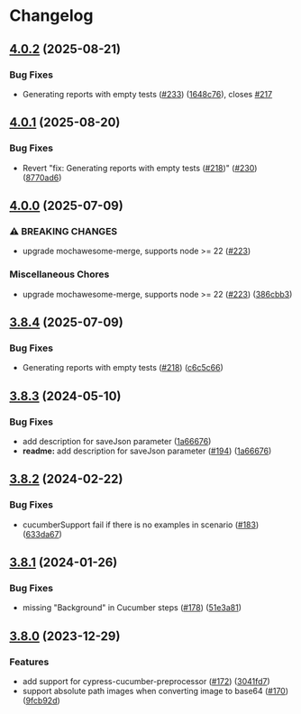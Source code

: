# Changelog

## [4.0.2](https://github.com/LironEr/cypress-mochawesome-reporter/compare/v4.0.1...v4.0.2) (2025-08-21)


### Bug Fixes

* Generating reports with empty tests ([#233](https://github.com/LironEr/cypress-mochawesome-reporter/issues/233)) ([1648c76](https://github.com/LironEr/cypress-mochawesome-reporter/commit/1648c76f31c550d3162d0322677e88d6d28ee17e)), closes [#217](https://github.com/LironEr/cypress-mochawesome-reporter/issues/217)

## [4.0.1](https://github.com/LironEr/cypress-mochawesome-reporter/compare/v4.0.0...v4.0.1) (2025-08-20)


### Bug Fixes

* Revert "fix: Generating reports with empty tests ([#218](https://github.com/LironEr/cypress-mochawesome-reporter/issues/218))" ([#230](https://github.com/LironEr/cypress-mochawesome-reporter/issues/230)) ([8770ad6](https://github.com/LironEr/cypress-mochawesome-reporter/commit/8770ad6ee6652a7ed23b4a042dc70bd535be4f41))

## [4.0.0](https://github.com/LironEr/cypress-mochawesome-reporter/compare/v3.8.4...v4.0.0) (2025-07-09)


### ⚠ BREAKING CHANGES

* upgrade mochawesome-merge, supports node >= 22 ([#223](https://github.com/LironEr/cypress-mochawesome-reporter/issues/223))

### Miscellaneous Chores

* upgrade mochawesome-merge, supports node &gt;= 22 ([#223](https://github.com/LironEr/cypress-mochawesome-reporter/issues/223)) ([386cbb3](https://github.com/LironEr/cypress-mochawesome-reporter/commit/386cbb351d1e9abf3c144487facfce29a4f1355b))

## [3.8.4](https://github.com/LironEr/cypress-mochawesome-reporter/compare/v3.8.3...v3.8.4) (2025-07-09)


### Bug Fixes

* Generating reports with empty tests ([#218](https://github.com/LironEr/cypress-mochawesome-reporter/issues/218)) ([c6c5c66](https://github.com/LironEr/cypress-mochawesome-reporter/commit/c6c5c6610fbb76ec788847d51da367ca65a8cae2))

## [3.8.3](https://github.com/LironEr/cypress-mochawesome-reporter/compare/v3.8.2...v3.8.3) (2024-05-10)


### Bug Fixes

* add description for saveJson parameter ([1a66676](https://github.com/LironEr/cypress-mochawesome-reporter/commit/1a666768c89c9981c7647125ef2e45e69ae1d75d))
* **readme:** add description for saveJson parameter ([#194](https://github.com/LironEr/cypress-mochawesome-reporter/issues/194)) ([1a66676](https://github.com/LironEr/cypress-mochawesome-reporter/commit/1a666768c89c9981c7647125ef2e45e69ae1d75d))

## [3.8.2](https://github.com/LironEr/cypress-mochawesome-reporter/compare/v3.8.1...v3.8.2) (2024-02-22)


### Bug Fixes

* cucumberSupport fail if there is no examples in scenario ([#183](https://github.com/LironEr/cypress-mochawesome-reporter/issues/183)) ([633da67](https://github.com/LironEr/cypress-mochawesome-reporter/commit/633da67f765653e36a2008cd7fcf5da6f41cade2))

## [3.8.1](https://github.com/LironEr/cypress-mochawesome-reporter/compare/v3.8.0...v3.8.1) (2024-01-26)


### Bug Fixes

* missing "Background" in Cucumber steps ([#178](https://github.com/LironEr/cypress-mochawesome-reporter/issues/178)) ([51e3a81](https://github.com/LironEr/cypress-mochawesome-reporter/commit/51e3a81c5e783b4f3e4224a34c541b8859dd7cce))

## [3.8.0](https://github.com/LironEr/cypress-mochawesome-reporter/compare/v3.7.0...v3.8.0) (2023-12-29)


### Features

* add support for cypress-cucumber-preprocessor ([#172](https://github.com/LironEr/cypress-mochawesome-reporter/issues/172)) ([3041fd7](https://github.com/LironEr/cypress-mochawesome-reporter/commit/3041fd71a20e2e06bbea034eda7b2a9da59326a9))
* support absolute path images when converting image to base64 ([#170](https://github.com/LironEr/cypress-mochawesome-reporter/issues/170)) ([9fcb92d](https://github.com/LironEr/cypress-mochawesome-reporter/commit/9fcb92d712d75939ea574e3d6632655a9495c07d))
